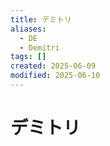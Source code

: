 ```yaml
---
title: デミトリ
aliases:
  - DE
  - Demitri
tags: []
created: 2025-06-09
modified: 2025-06-10
---
```


# デミトリ

